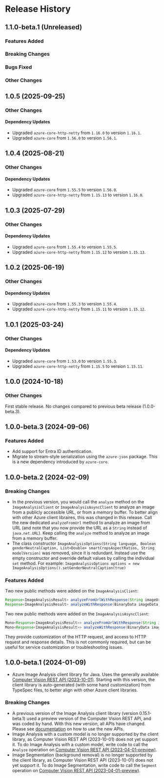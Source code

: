 # Release History

## 1.1.0-beta.1 (Unreleased)

### Features Added

### Breaking Changes

### Bugs Fixed

### Other Changes

## 1.0.5 (2025-09-25)

### Other Changes

#### Dependency Updates

- Upgraded `azure-core-http-netty` from `1.16.0` to version `1.16.1`.
- Upgraded `azure-core` from `1.56.0` to version `1.56.1`.


## 1.0.4 (2025-08-21)

### Other Changes

#### Dependency Updates

- Upgraded `azure-core` from `1.55.5` to version `1.56.0`.
- Upgraded `azure-core-http-netty` from `1.15.13` to version `1.16.0`.


## 1.0.3 (2025-07-29)

### Other Changes

#### Dependency Updates

- Upgraded `azure-core` from `1.55.4` to version `1.55.5`.
- Upgraded `azure-core-http-netty` from `1.15.12` to version `1.15.13`.


## 1.0.2 (2025-06-19)

### Other Changes

#### Dependency Updates

- Upgraded `azure-core` from `1.55.3` to version `1.55.4`.
- Upgraded `azure-core-http-netty` from `1.15.11` to version `1.15.12`.


## 1.0.1 (2025-03-24)

### Other Changes

#### Dependency Updates

- Upgraded `azure-core` from `1.53.0` to version `1.55.3`.
- Upgraded `azure-core-http-netty` from `1.15.5` to version `1.15.11`.


## 1.0.0 (2024-10-18)

### Other Changes

First stable release. No changes compared to previous beta release (1.0.0-beta.3).

## 1.0.0-beta.3 (2024-09-06)

### Features Added

* Add support for Entra ID authentication.
* Migrate to stream-style serialization using the `azure-json` package. This is a new dependency introduced by `azure-core`.

## 1.0.0-beta.2 (2024-02-09)

### Breaking Changes

- In the previous version, you would call the `analyze` method on the `ImageAnalysisClient` or `ImageAnalysisAsyncClient` to analyze an image from a publicly accessible URL, or from a memory buffer. To better align with other Azure client libraires, this was changed in this release. Call the new dedicated `analyzeFromUrl` method to analyze an image from URL (and note that you now provide the URL as a `String` instead of `java.net.URL`). Keep calling the `analyze` method to analyze an image from a memory buffer.
- The class constructor `ImageAnalysisOptions(String language, Boolean genderNeutralCaption, List<Double> smartCropsAspectRatios, String modelVersion)` was removed, since it is redundant. Instead use the empty constructor and override default values by calling the individual `set` method. For example: `ImageAnalysisOptions options = new ImageAnalysisOptions().setGenderNeutralCaption(true)`

### Features Added

Two new public methods were added on the `ImageAnalysisClient`:

```java
Response<ImageAnalysisResult> analyzeFromUrlWithResponse(String imageUrl, List<VisualFeatures> visualFeatures, ImageAnalysisOptions imageAnalysisOptions, RequestOptions requestOptions)
Response<ImageAnalysisResult> analyzeWithResponse(BinaryData imageData, List<VisualFeatures> visualFeatures, ImageAnalysisOptions imageAnalysisOptions, RequestOptions requestOptions)
```

Two new public methods were added on the `ImageAnalysisAsyncClient`:

```java
Mono<Response<ImageAnalysisResult>> analyzeFromUrlWithResponse(String imageUrl, List<VisualFeatures> visualFeatures, ImageAnalysisOptions imageAnalysisOptions, RequestOptions requestOptions)
Mono<Response<ImageAnalysisResult>> analyzeWithResponse(BinaryData imageData, List<VisualFeatures> visualFeatures, ImageAnalysisOptions imageAnalysisOptions, RequestOptions requestOptions)
```

They provide customization of the HTTP request, and access to HTTP request and response details.
This is not commonly required, but can be useful for service customization or troubleshooting issues.

## 1.0.0-beta.1 (2024-01-09)

- Azure Image Analysis client library for Java. Uses the generally available [Computer Vision REST API (2023-10-01)](https://eastus.dev.cognitive.microsoft.com/docs/services/Cognitive_Services_Unified_Vision_API_2023-10-01). Starting with this version, the client library is auto-generated (with some hand customization) from TypeSpec files, to better align with other Azure client libraries.

### Breaking Changes

- A previous version of the Image Analysis client library (version 0.15.1-beta.1) used a preview version of the Computer Vision REST API, and was coded by hand. With this new version, all APIs have changed. Please see [documentation](https://github.com/Azure/azure-sdk-for-java/tree/main/sdk/vision/azure-ai-vision-imageanalysis) on how to use the new APIs.
- Image Analysis with a custom model is no longer supported by the client library, as Computer Vision REST API (2023-10-01) does not yet support it. To do Image Analysis with a custom model, write code to call the `Analyze` operation on [Computer Vision REST API (2023-04-01-preview)](https://eastus.dev.cognitive.microsoft.com/docs/services/unified-vision-apis-public-preview-2023-04-01-preview/operations/61d65934cd35050c20f73ab6).
- Image Segmentation (background removal) is no longer supported by the client library, as Computer Vision REST API (2023-10-01) does not yet support it. To do Image Segmentation, write code to call the `Segment` operation on [Computer Vision REST API (2023-04-01-preview)](https://eastus.dev.cognitive.microsoft.com/docs/services/unified-vision-apis-public-preview-2023-04-01-preview/operations/63e6b6d9217d201194bbecbd).


